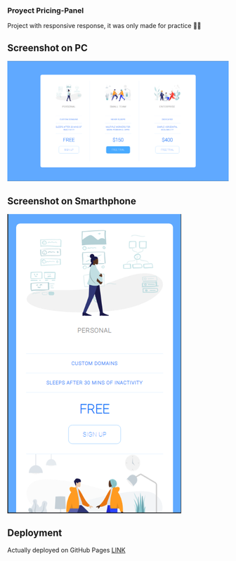 ### Proyect Pricing-Panel
Project with responsive response, it was only made for practice 😶‍🌫️
## Screenshot on PC
![Image Text](https://github.com/diegofloresj/Pricing-Panel/blob/develop/ScreenShots/pricing-panel.png)
## Screenshot on Smarthphone 
![Image Text](https://github.com/diegofloresj/Pricing-Panel/blob/develop/ScreenShots/pricing-panel-responsive.png)


## Deployment

Actually deployed on GitHub Pages [LINK](https://diegofloresj.github.io/Pricing-Panel/)